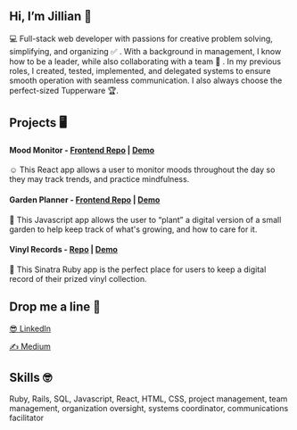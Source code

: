 ## Hi, I’m Jillian 🤘 

💻 Full-stack web developer with passions for creative problem solving, simplifying, and organizing ✅ . With a background in management, I know how to be a leader, while also collaborating with a team 💪 . In my previous roles, I created, tested, implemented, and delegated systems to ensure smooth operation with seamless communication. I also always choose the perfect-sized Tupperware 🏆.


## Projects 🖥️

#### Mood Monitor - [Frontend Repo](https://github.com/jillbowen/mood-monitor-frontend) | [Demo](https://youtu.be/mauax9AYWjw)
☺️ This React app allows a user to monitor moods throughout the day so they may track trends, and practice mindfulness.

#### Garden Planner - [Frontend Repo](https://github.com/jillbowen/garden_planner_frontend) | [Demo](https://youtu.be/CWjpjEMqM34)
🌻 This Javascript app allows the user to “plant” a digital version of a small garden to help keep track of what's growing, and how to care for it.

#### Vinyl Records - [Repo](https://github.com/jillbowen/Vinyl_Records) | [Demo](https://youtu.be/rkNZvQ5shz4)
:musical_keyboard: This Sinatra Ruby app is the perfect place for users to keep a digital record of their prized vinyl collection. 


## Drop me a line 📨

[😎 LinkedIn](https://www.linkedin.com/in/jillianbshort/)  

[✍️ Medium](https://jillian-b-short.medium.com/)


## Skills 🤓

Ruby, Rails, SQL, Javascript, React, HTML, CSS, project management, team management, organization oversight, systems coordinator, communications facilitator
